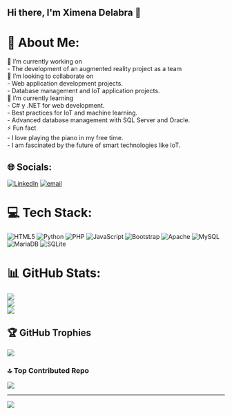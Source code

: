 ## Hi there, I'm Ximena Delabra 👋
# 💫 About Me:
🔭 I’m currently working on<br>- The development of an augmented reality project as a team<br>👯 I’m looking to collaborate on<br>- Web application development projects.<br>- Database management and IoT application projects.<br>🌱 I’m currently learning<br>- C# y .NET for web development.<br>- Best practices for IoT and machine learning.<br>- Advanced database management with SQL Server and Oracle.<br>⚡ Fun fact<br>- I love playing the piano in my free time.<br>- I am fascinated by the future of smart technologies like IoT.


## 🌐 Socials:
[![LinkedIn](https://img.shields.io/badge/LinkedIn-%230077B5.svg?logo=linkedin&logoColor=white)](https://linkedin.com/in/www.linkedin.com/in/ximenadelabra ) [![email](https://img.shields.io/badge/Email-D14836?logo=gmail&logoColor=white)](mailto:ximena.aledel@gmail.com) 

# 💻 Tech Stack:
![HTML5](https://img.shields.io/badge/html5-%23E34F26.svg?style=for-the-badge&logo=html5&logoColor=white) ![Python](https://img.shields.io/badge/python-3670A0?style=for-the-badge&logo=python&logoColor=ffdd54) ![PHP](https://img.shields.io/badge/php-%23777BB4.svg?style=for-the-badge&logo=php&logoColor=white) ![JavaScript](https://img.shields.io/badge/javascript-%23323330.svg?style=for-the-badge&logo=javascript&logoColor=%23F7DF1E) ![Bootstrap](https://img.shields.io/badge/bootstrap-%238511FA.svg?style=for-the-badge&logo=bootstrap&logoColor=white) ![Apache](https://img.shields.io/badge/apache-%23D42029.svg?style=for-the-badge&logo=apache&logoColor=white) ![MySQL](https://img.shields.io/badge/mysql-4479A1.svg?style=for-the-badge&logo=mysql&logoColor=white) ![MariaDB](https://img.shields.io/badge/MariaDB-003545?style=for-the-badge&logo=mariadb&logoColor=white) ![SQLite](https://img.shields.io/badge/sqlite-%2307405e.svg?style=for-the-badge&logo=sqlite&logoColor=white)
# 📊 GitHub Stats:
![](https://github-readme-stats.vercel.app/api?username=ximDelabra&theme=midnight-purple&hide_border=false&include_all_commits=false&count_private=false)<br/>
![](https://github-readme-streak-stats.herokuapp.com/?user=ximDelabra&theme=midnight-purple&hide_border=false)<br/>
![](https://github-readme-stats.vercel.app/api/top-langs/?username=ximDelabra&theme=midnight-purple&hide_border=false&include_all_commits=false&count_private=false&layout=compact)

## 🏆 GitHub Trophies
![](https://github-profile-trophy.vercel.app/?username=ximDelabra&theme=discord_old_blurple&no-frame=true&no-bg=true&margin-w=4)

### 🔝 Top Contributed Repo
![](https://github-contributor-stats.vercel.app/api?username=ximDelabra&limit=5&theme=dark&combine_all_yearly_contributions=true)

---
[![](https://visitcount.itsvg.in/api?id=ximDelabra&icon=0&color=12)](https://visitcount.itsvg.in)

<!-- Proudly created with GPRM ( https://gprm.itsvg.in ) -->
<!--
**XimDelabra/XimDelabra** is a ✨ _special_ ✨ repository because its `README.md` (this file) appears on your GitHub profile.

Here are some ideas to get you started:

- 🔭 I’m currently working on ...
- 🌱 I’m currently learning ...
- 👯 I’m looking to collaborate on ...
- 🤔 I’m looking for help with ...
- 💬 Ask me about ...
- 📫 How to reach me: ...
- 😄 Pronouns: ...
- ⚡ Fun fact: ...
-->
